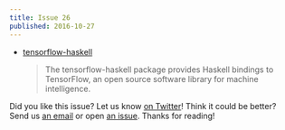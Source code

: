```yaml
---
title: Issue 26
published: 2016-10-27
---
```


-   [tensorflow-haskell](https://github.com/tensorflow/haskell)

    > The tensorflow-haskell package provides Haskell bindings to TensorFlow, an open source software library for machine intelligence.

Did you like this issue?
Let us know [on Twitter](https://twitter.com/haskellweekly)!
Think it could be better?
Send us [an email](mailto:info@haskellweekly.news) or open [an issue](https://github.com/haskellweekly/haskellweekly.github.io/issues/new).
Thanks for reading!
